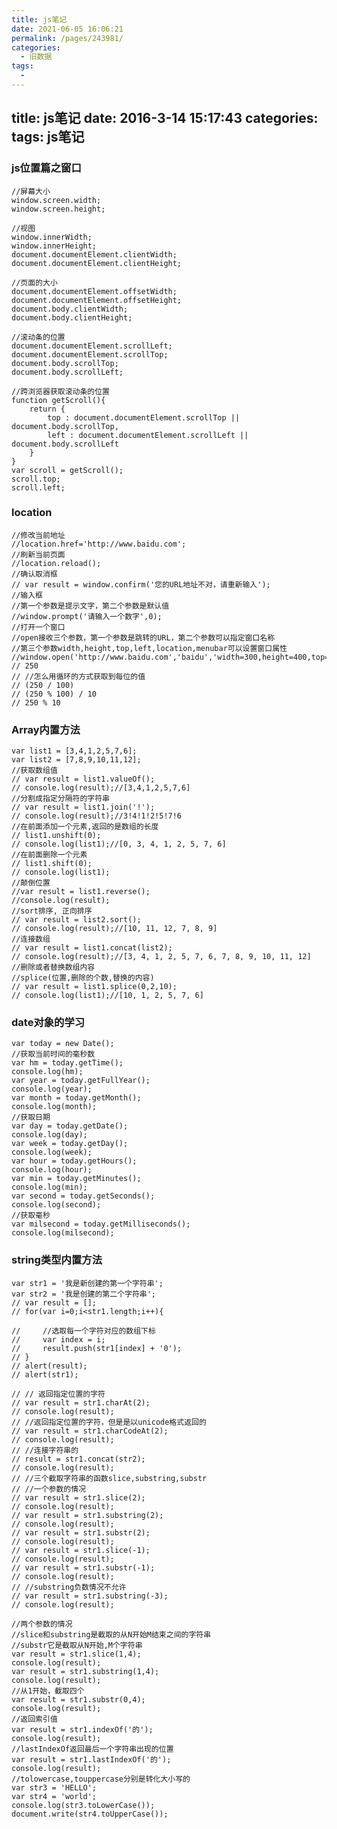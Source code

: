 ```yaml
---
title: js笔记
date: 2021-06-05 16:06:21
permalink: /pages/243981/
categories:
  - 旧数据
tags:
  - 
---
```

title: js笔记
date: 2016-3-14 15:17:43
categories:
tags: js笔记
---
### js位置篇之窗口

<!--more-->

	//屏幕大小
    window.screen.width;
    window.screen.height;

    //视图
    window.innerWidth;
    window.innerHeight;
    document.documentElement.clientWidth;
    document.documentElement.clientHeight;

    //页面的大小
    document.documentElement.offsetWidth;
    document.documentElement.offsetHeight;
    document.body.clientWidth;
    document.body.clientHeight;

    //滚动条的位置
    document.documentElement.scrollLeft;
    document.documentElement.scrollTop;
    document.body.scrollTop;
    document.body.scrollLeft;

    //跨浏览器获取滚动条的位置
    function getScroll(){
        return {
            top : document.documentElement.scrollTop || document.body.scrollTop,
            left : document.documentElement.scrollLeft || document.body.scrollLeft
        }
    }
    var scroll = getScroll();
    scroll.top;
    scroll.left;


### location  
    //修改当前地址
    //location.href='http://www.baidu.com';
    //刷新当前页面
    //location.reload();  
    //确认取消框
    // var result = window.confirm('您的URL地址不对，请重新输入');  
    //输入框
    //第一个参数是提示文字，第二个参数是默认值
    //window.prompt('请输入一个数字',0);  
    //打开一个窗口
    //open接收三个参数，第一个参数是跳转的URL，第二个参数可以指定窗口名称
    //第三个参数width,height,top,left,location,menubar可以设置窗口属性
    //window.open('http://www.baidu.com','baidu','width=300,height=400,top=500,left=300,location=true,menubar=true');  
    // 250
    // //怎么用循环的方式获取到每位的值
    // (250 / 100)
    // (250 % 100) / 10
    // 250 % 10  
### Array内置方法  
    var list1 = [3,4,1,2,5,7,6];
    var list2 = [7,8,9,10,11,12];
    //获取数组值
    // var result = list1.valueOf();
    // console.log(result);//[3,4,1,2,5,7,6]
    //分割成指定分隔符的字符串
    // var result = list1.join('!');
    // console.log(result);//3!4!1!2!5!7!6
    //在前面添加一个元素,返回的是数组的长度
    // list1.unshift(0);
    // console.log(list1);//[0, 3, 4, 1, 2, 5, 7, 6]
    //在前面删除一个元素
    // list1.shift(0);
    // console.log(list1);
    //颠倒位置
    //var result = list1.reverse();
    //console.log(result);
    //sort排序, 正向排序
    // var result = list2.sort();
    // console.log(result);//[10, 11, 12, 7, 8, 9]
    //连接数组
    // var result = list1.concat(list2);
    // console.log(result);//[3, 4, 1, 2, 5, 7, 6, 7, 8, 9, 10, 11, 12]
    //删除或者替换数组内容
    //splice(位置,删除的个数,替换的内容)
    // var result = list1.splice(0,2,10);
    // console.log(list1);//[10, 1, 2, 5, 7, 6]  
###  date对象的学习    

	var today = new Date();
    //获取当前时间的毫秒数
    var hm = today.getTime();
    console.log(hm);
    var year = today.getFullYear();
    console.log(year);
    var month = today.getMonth();
    console.log(month);
    //获取日期
    var day = today.getDate();
    console.log(day);
    var week = today.getDay();
    console.log(week);
    var hour = today.getHours();
    console.log(hour);
    var min = today.getMinutes();
    console.log(min);
    var second = today.getSeconds();
    console.log(second);
    //获取毫秒
    var milsecond = today.getMilliseconds();
    console.log(milsecond);  
### string类型内置方法  
    var str1 = '我是新创建的第一个字符串';
    var str2 = '我是创建的第二个字符串';
    // var result = [];
    // for(var i=0;i<str1.length;i++){

    //     //选取每一个字符对应的数组下标
    //     var index = i;
    //     result.push(str1[index] + '0');
    // }
    // alert(result);
    // alert(str1);

    // // 返回指定位置的字符
    // var result = str1.charAt(2);
    // console.log(result);
    // //返回指定位置的字符，但是是以unicode格式返回的
    // var result = str1.charCodeAt(2);
    // console.log(result);
    // //连接字符串的
    // result = str1.concat(str2);
    // console.log(result);
    // //三个截取字符串的函数slice,substring,substr
    // //一个参数的情况
    // var result = str1.slice(2);
    // console.log(result);
    // var result = str1.substring(2);
    // console.log(result);
    // var result = str1.substr(2);
    // console.log(result);
    // var result = str1.slice(-1);
    // console.log(result);
    // var result = str1.substr(-1);
    // console.log(result);
    // //substring负数情况不允许
    // var result = str1.substring(-3);
    // console.log(result);

    //两个参数的情况
    //slice和substring是截取的从N开始M结束之间的字符串
    //substr它是截取从N开始,M个字符串
    var result = str1.slice(1,4);
    console.log(result);
    var result = str1.substring(1,4);
    console.log(result);
    //从1开始，截取四个
    var result = str1.substr(0,4);
    console.log(result);
    //返回索引值
    var result = str1.indexOf('的');
    console.log(result);
    //lastIndexOf返回最后一个字符串出现的位置
    var result = str1.lastIndexOf('的');
    console.log(result);
    //tolowercase,touppercase分别是转化大小写的
    var str3 = 'HELLO';
    var str4 = 'world';
    console.log(str3.toLowerCase());
    document.write(str4.toUpperCase());